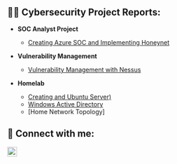 <h1>
<br/></h1>

<h2>👨‍💻 Cybersecurity Project Reports:</h2>

- <b> SOC Analyst Project </b>
    - [Creating Azure SOC and Implementing Honeynet](https://github.com/jnj3uf212121/Creating-a-Live-SOC-Honeynet-in-Azure)
    
- <b>Vulnerability Management </b>
  - [Vulnerability Management with Nessus](https://github.com/jnj3uf212121/Vulnerability-Management-with-Nessus)
    
- <b>Homelab</b>
  - [Creating and Ubuntu Server)](https://github.com/jnj3uf212121/Linux-Admin-Project)
  - [Windows Active Directory](https://github.com/jnj3uf212121/Active-Directory-Project)
  - [Home Network Topology]

<h2> 🤳 Connect with me:</h2>

[<img align="left" alt="Jhayda Johnson | LinkedIn" width="22px" src="https://cdn.jsdelivr.net/npm/simple-icons@v3/icons/linkedin.svg" />][linkedin]

[linkedin]: https://linkedin.com/in/jhaydajohnson
